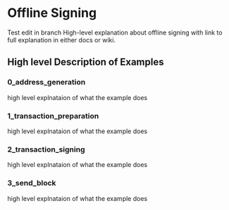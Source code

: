 # Offline Signing

Test edit in branch 
High-level explanation about offline signing with link to full explanation in either docs or wiki.

## High level Description of Examples

### 0_address_generation

high level explnataion of what the example does

### 1_transaction_preparation

high level explnataion of what the example does

### 2_transaction_signing

high level explnataion of what the example does

### 3_send_block

high level explnataion of what the example does
